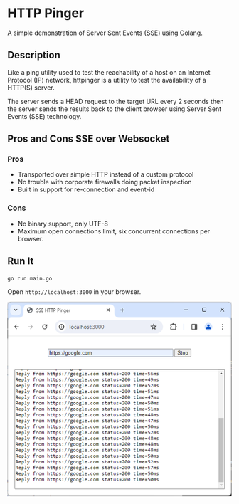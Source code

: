 # HTTP Pinger

A simple demonstration of Server Sent Events (SSE) using Golang.

## Description

Like a ping utility used to test the reachability of a host on an Internet Protocol (IP) network, httpinger is a utility to test the availability of a HTTP(S) server.

The server sends a HEAD request to the target URL every 2 seconds then the server sends the results back to the client browser using Server Sent Events (SSE) technology.

## Pros and Cons SSE over Websocket

### Pros

-   Transported over simple HTTP instead of a custom protocol
-   No trouble with corporate firewalls doing packet inspection
-   Built in support for re-connection and event-id

### Cons

-   No binary support, only UTF-8
-   Maximum open connections limit, six concurrent connections per browser.

## Run It

```
go run main.go
```

Open `http://localhost:3000` in your browser.

![Demo](/demo.png)
